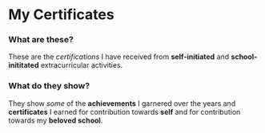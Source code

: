 
# My Certificates

### What are **these**?
These are the *certifications* I have received from **self-initiated** and **school-inititated** extracurricular activities.

### What do they **show**?
They show *some* of the **achievements** I garnered over the years and **certificates** I earned for contribution towards **self** and for contribution towards my **beloved school**.
